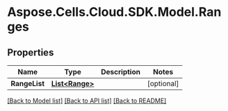 # Aspose.Cells.Cloud.SDK.Model.Ranges
## Properties

Name | Type | Description | Notes
------------ | ------------- | ------------- | -------------
**RangeList** | [**List&lt;Range&gt;**](Range.md) |  | [optional] 

[[Back to Model list]](../README.md#documentation-for-models) [[Back to API list]](../README.md#documentation-for-api-endpoints) [[Back to README]](../README.md)

